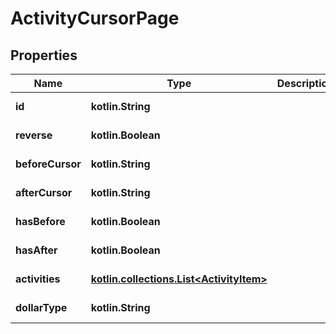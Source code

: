 
# ActivityCursorPage

## Properties
Name | Type | Description | Notes
------------ | ------------- | ------------- | -------------
**id** | **kotlin.String** |  |  [optional] [readonly]
**reverse** | **kotlin.Boolean** |  |  [optional] [readonly]
**beforeCursor** | **kotlin.String** |  |  [optional] [readonly]
**afterCursor** | **kotlin.String** |  |  [optional] [readonly]
**hasBefore** | **kotlin.Boolean** |  |  [optional] [readonly]
**hasAfter** | **kotlin.Boolean** |  |  [optional] [readonly]
**activities** | [**kotlin.collections.List&lt;ActivityItem&gt;**](ActivityItem.md) |  |  [optional] [readonly]
**dollarType** | **kotlin.String** |  |  [optional] [readonly]



